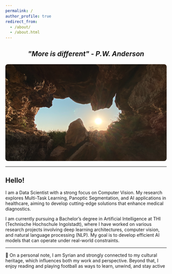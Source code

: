 ```yaml
---
permalink: /
author_profile: true
redirect_from: 
  - /about/
  - /about.html
---
```


<div style="text-align: center; margin-top: 20px;">
  <h2 style="font-style: italic;">"More is different" - P.W. Anderson</h2>
</div>

<div style="text-align: center; margin-top: 20px;">
  <img src="images/Screenshot 2025-01-29 at 23.00.51.png" alt="More is Different" style="max-width: 100%; height: auto; border-radius: 8px;">
</div>

---

## Hello!

I am a Data Scientist with a strong focus on Computer Vision. My research explores Multi-Task Learning, Panoptic Segmentation, and AI applications in healthcare, aiming to develop cutting-edge solutions that enhance medical diagnostics.

I am currently pursuing a Bachelor’s degree in Artificial Intelligence at THI (Technische Hochschule Ingolstadt), where I have worked on various research projects involving deep learning architectures, computer vision, and natural language processing (NLP). My goal is to develop efficient AI models that can operate under real-world constraints.

---

📍 On a personal note, I am Syrian and strongly connected to my cultural heritage, which influences both my work and perspective. 
Beyond that, I enjoy reading and playing football as ways to learn, unwind, and stay active

